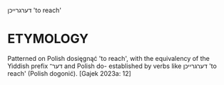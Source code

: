 דערגרייכן
'to reach'

ETYMOLOGY
===========
Patterned on Polish dosięgnąć 'to reach', with the equivalency of the Yiddish prefix דער־ and Polish do- established by verbs like דערגרייכן 'to reach' (Polish dogonić).
[Gajek 2023a: 12]